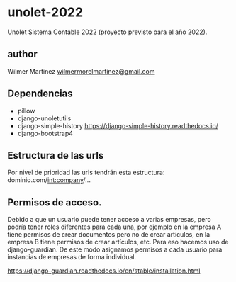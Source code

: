 # unolet-2022
Unolet Sistema Contable 2022 (proyecto previsto para el año 2022).

## author
Wilmer Martinez <wilmermorelmartinez@gmail.com>


## Dependencias
* pillow
* django-unoletutils
* django-simple-history https://django-simple-history.readthedocs.io/
* django-bootstrap4

## Estructura de las urls
Por nivel de prioridad las urls tendrán esta estructura:
dominio.com/<int:company>/...

## Permisos de acceso.
Debido a que un usuario puede tener acceso a varias empresas, pero podría tener
roles diferentes para cada  una, por ejemplo en la empresa A tiene permisos de 
crear documentos pero no de crear artículos, en la empresa B tiene permisos de 
crear artículos, etc. Para eso hacemos uso de django-guardian. De este modo 
asignamos permisos a cada usuario para instancias de empresas de forma 
individual.

https://django-guardian.readthedocs.io/en/stable/installation.html

